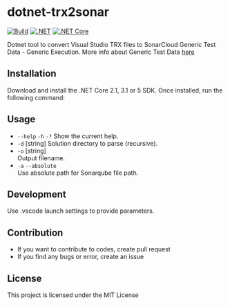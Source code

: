 # dotnet-trx2sonar

[![Build](https://github.com/gmarokov/dotnet-trx2sonar/actions/workflows/dotnet-core.yml/badge.svg)](https://github.com/gmarokov/dotnet-trx2sonar/actions/workflows/dotnet-core.yml)
[![.NET](https://img.shields.io/badge/.NET%20-%3E%3D%205.0-512bd4)](https://dotnet.microsoft.com/download) 
[![.NET Core](https://img.shields.io/badge/.NET%20Core-%3E%3D%202.1-512bd4)](https://dotnet.microsoft.com/download)

Dotnet tool to convert Visual Studio TRX files to SonarCloud Generic Test Data - Generic Execution. 
More info about Generic Test Data [here](https://docs.sonarqube.org/latest/analysis/generic-test/)

## Installation 
Download and install the .NET Core 2.1, 3.1 or 5 SDK. Once installed, run the following command:

## Usage

- `--help` `-h` `-?`
  Show the current help.
- `-d` [string]
  Solution directory to parse (recursive).
- `-o` [string]  
  Output filename.
- `-a` `--absolute`  
  Use absolute path for Sonarqube file path.

## Development
Use .vscode launch settings to provide parameters.

## Contribution
- If you want to contribute to codes, create pull request
- If you find any bugs or error, create an issue
## License
This project is licensed under the MIT License
